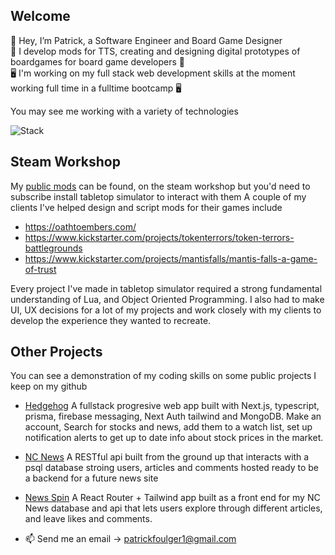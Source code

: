 ## Welcome  
👋 Hey, I’m Patrick, a Software Engineer and Board Game Designer  
🎲 I develop mods for TTS, creating and designing digital prototypes of boardgames for board game developers 🎲  
🖥️ I'm working on my full stack web development skills at the moment working full time in a fulltime bootcamp 🖥️  

You may see me working with a variety of technologies

![Stack](https://skillicons.dev/icons?i=js,ts,nodejs,postgres,lua,python,npm,c#,react)

## Steam Workshop  
My [public mods](https://steamcommunity.com/id/MrSuperjolly/myworkshopfiles/?p=1) can be found, on the steam workshop but you'd need to subscribe install tabletop simulator to interact with them
A couple of my clients I've helped design and script mods for their games include
- https://oathtoembers.com/
- https://www.kickstarter.com/projects/tokenterrors/token-terrors-battlegrounds
- https://www.kickstarter.com/projects/mantisfalls/mantis-falls-a-game-of-trust

Every project I've made in tabletop simulator required a strong fundamental understanding of Lua, and Object Oriented Programming. I also had to make UI, UX decisions for a lot of my projects and work closely with my clients to develop the experience they wanted to recreate.


## Other Projects  
You can see a demonstration of my coding skills on some public projects I keep on my github  
- [Hedgehog](https://github.com/patrickfoulger1/hedgehog-finances) A fullstack progresive web app built with Next.js, typescript, prisma, firebase messaging, Next Auth tailwind and MongoDB. Make an account, Search for stocks and news, add them to a watch list, set up notification alerts to get up to date info about stock prices in the market.
 - [NC News](https://github.com/patrickfoulger1/nc_news) A RESTful api built from the ground up that interacts with a psql database stroing users, articles and comments hosted ready to be a backend for a future news site
 - [News Spin](https://github.com/patrickfoulger1/nc_news_frontend) A React Router + Tailwind app built as a front end for my NC News database and api that lets users explore through different articles, and leave likes and comments.


- 📫 Send me an email -> patrickfoulger1@gmail.com


